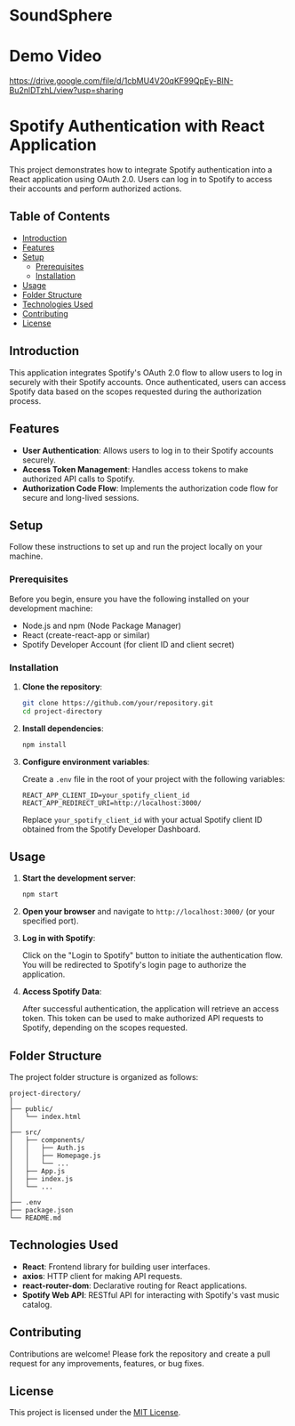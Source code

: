 # SoundSphere
 
# Demo Video

https://drive.google.com/file/d/1cbMU4V20qKF99QpEy-BIN-Bu2nlDTzhL/view?usp=sharing


# Spotify Authentication with React Application

This project demonstrates how to integrate Spotify authentication into a React application using OAuth 2.0. Users can log in to Spotify to access their accounts and perform authorized actions.

## Table of Contents

- [Introduction](#introduction)
- [Features](#features)
- [Setup](#setup)
  - [Prerequisites](#prerequisites)
  - [Installation](#installation)
- [Usage](#usage)
- [Folder Structure](#folder-structure)
- [Technologies Used](#technologies-used)
- [Contributing](#contributing)
- [License](#license)

## Introduction

This application integrates Spotify's OAuth 2.0 flow to allow users to log in securely with their Spotify accounts. Once authenticated, users can access Spotify data based on the scopes requested during the authorization process.

## Features

- **User Authentication**: Allows users to log in to their Spotify accounts securely.
- **Access Token Management**: Handles access tokens to make authorized API calls to Spotify.
- **Authorization Code Flow**: Implements the authorization code flow for secure and long-lived sessions.

## Setup

Follow these instructions to set up and run the project locally on your machine.

### Prerequisites

Before you begin, ensure you have the following installed on your development machine:

- Node.js and npm (Node Package Manager)
- React (create-react-app or similar)
- Spotify Developer Account (for client ID and client secret)

### Installation

1. **Clone the repository**:

   ```bash
   git clone https://github.com/your/repository.git
   cd project-directory
   ```

2. **Install dependencies**:

   ```bash
   npm install
   ```

3. **Configure environment variables**:

   Create a `.env` file in the root of your project with the following variables:

   ```plaintext
   REACT_APP_CLIENT_ID=your_spotify_client_id
   REACT_APP_REDIRECT_URI=http://localhost:3000/
   ```

   Replace `your_spotify_client_id` with your actual Spotify client ID obtained from the Spotify Developer Dashboard.

## Usage

1. **Start the development server**:

   ```bash
   npm start
   ```

2. **Open your browser** and navigate to `http://localhost:3000/` (or your specified port).

3. **Log in with Spotify**:

   Click on the "Login to Spotify" button to initiate the authentication flow. You will be redirected to Spotify's login page to authorize the application.

4. **Access Spotify Data**:

   After successful authentication, the application will retrieve an access token. This token can be used to make authorized API requests to Spotify, depending on the scopes requested.

## Folder Structure

The project folder structure is organized as follows:

```
project-directory/
│
├── public/
│   └── index.html
│
├── src/
│   ├── components/
│   │   ├── Auth.js
│   │   ├── Homepage.js
│   │   └── ...
│   ├── App.js
│   ├── index.js
│   └── ...
│
├── .env
├── package.json
└── README.md
```

## Technologies Used

- **React**: Frontend library for building user interfaces.
- **axios**: HTTP client for making API requests.
- **react-router-dom**: Declarative routing for React applications.
- **Spotify Web API**: RESTful API for interacting with Spotify's vast music catalog.

## Contributing

Contributions are welcome! Please fork the repository and create a pull request for any improvements, features, or bug fixes.

## License

This project is licensed under the [MIT License](https://opensource.org/licenses/MIT).

